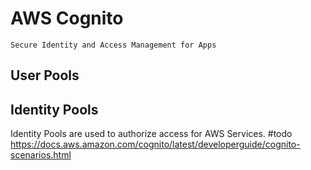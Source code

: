 # AWS Cognito
```ad-info
Secure Identity and Access Management for Apps
```
## User Pools

## Identity Pools
Identity Pools are used to authorize access for AWS Services.
#todo
https://docs.aws.amazon.com/cognito/latest/developerguide/cognito-scenarios.html